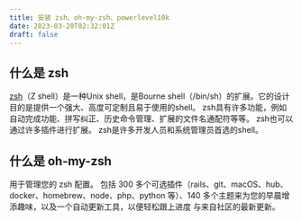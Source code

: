 ```yaml
---
title: 安装 zsh、oh-my-zsh、powerlevel10k
date: 2023-03-20T02:32:01Z
draft: false
---
```


## 什么是 zsh

[zsh](https://www.zsh.org/)（Z shell）是一种Unix shell，是Bourne shell（/bin/sh）的扩展。它的设计目的是提供一个强大、高度可定制且易于使用的shell。 zsh具有许多功能，例如自动完成功能、拼写纠正、历史命令管理、扩展的文件名通配符等等。 zsh也可以通过许多插件进行扩展。 zsh是许多开发人员和系统管理员首选的shell。

## 什么是 oh-my-zsh

用于管理您的 zsh 配置。 包括 300 多个可选插件（rails、git、macOS、hub、docker、homebrew、node、php、python 等）、140 多个主题来为您的早晨增添趣味，以及一个自动更新工具，以便轻松跟上进度 与来自社区的最新更新。
